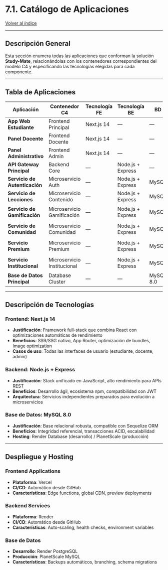 # 7.1. Catálogo de Aplicaciones

[Volver al índice](../7.md)

---

## Descripción General

Esta sección enumera todas las aplicaciones que conforman la solución **Study-Mate**, relacionándolas con los contenedores correspondientes del modelo C4 y especificando las tecnologías elegidas para cada componente.

---

## Tabla de Aplicaciones

| **Aplicación**                    | **Contenedor C4**              | **Tecnología FE** | **Tecnología BE**   | **BD**           | **Repositorio / Carpeta**                        |
|-----------------------------------|--------------------------------|-------------------|---------------------|------------------|---------------------------------------------------|
| **App Web Estudiante**           | Frontend Principal             | Next.js 14        | —                   | —                | `../code-structure/frontend/student-app`         |
| **Panel Docente**                 | Frontend Docente               | Next.js 14        | —                   | —                | `../code-structure/frontend/teacher-panel`       |
| **Panel Administrativo**          | Frontend Admin                 | Next.js 14        | —                   | —                | `../code-structure/frontend/admin-panel`         |
| **API Gateway Principal**         | Backend Core                   | —                 | Node.js + Express   | —                | `../code-structure/backend/api-gateway`          |
| **Servicio de Autenticación**     | Microservicio Auth             | —                 | Node.js + Express   | MySQL            | `../code-structure/backend/auth-service`         |
| **Servicio de Lecciones**         | Microservicio Contenido       | —                 | Node.js + Express   | MySQL            | `../code-structure/backend/lesson-service`       |
| **Servicio de Gamificación**      | Microservicio Gamificación    | —                 | Node.js + Express   | MySQL            | `../code-structure/backend/gamification-service` |
| **Servicio de Comunidad**         | Microservicio Comunidad       | —                 | Node.js + Express   | MySQL            | `../code-structure/backend/community-service`    |
| **Servicio Premium**              | Microservicio Premium         | —                 | Node.js + Express   | MySQL            | `../code-structure/backend/premium-service`      |
| **Servicio Institucional**        | Microservicio Institucional   | —                 | Node.js + Express   | MySQL            | `../code-structure/backend/institutional-service`|
| **Base de Datos Principal**       | Database Cluster               | —                 | —                   | MySQL 8.0        | Render Database / PlanetScale                     |

---

## Descripción de Tecnologías

### **Frontend: Next.js 14**
- **Justificación**: Framework full-stack que combina React con optimizaciones automáticas de rendimiento
- **Beneficios**: SSR/SSG nativo, App Router, optimización de bundles, Image optimization
- **Casos de uso**: Todas las interfaces de usuario (estudiante, docente, admin)

### **Backend: Node.js + Express**
- **Justificación**: Stack unificado en JavaScript, alto rendimiento para APIs REST
- **Beneficios**: Desarrollo ágil, ecosistema npm, compatibilidad con JWT
- **Arquitectura**: Servicios independientes preparados para evolución a microservicios

### **Base de Datos: MySQL 8.0**
- **Justificación**: Base relacional robusta, compatible con Sequelize ORM
- **Beneficios**: Integridad referencial, transacciones ACID, escalabilidad
- **Hosting**: Render Database (desarrollo) / PlanetScale (producción)

---

## Despliegue y Hosting

### **Frontend Applications**
- **Plataforma**: Vercel
- **CI/CD**: Automático desde GitHub
- **Características**: Edge functions, global CDN, preview deployments

### **Backend Services**
- **Plataforma**: Render
- **CI/CD**: Automático desde GitHub
- **Características**: Auto-scaling, health checks, environment variables

### **Base de Datos**
- **Desarrollo**: Render PostgreSQL
- **Producción**: PlanetScale MySQL
- **Características**: Backups automáticos, branching, schema migrations

